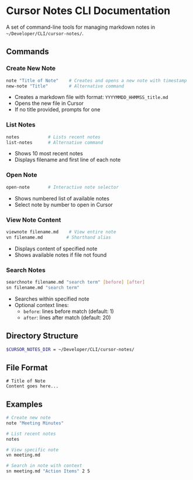 # Cursor Notes CLI Documentation

A set of command-line tools for managing markdown notes in `~/Developer/CLI/cursor-notes/`.

## Commands

### Create New Note
```bash
note "Title of Note"    # Creates and opens a new note with timestamp
new-note "Title"        # Alternative command
```
- Creates a markdown file with format: `YYYYMMDD_HHMMSS_title.md`
- Opens the new file in Cursor
- If no title provided, prompts for one

### List Notes
```bash
notes           # Lists recent notes
list-notes      # Alternative command
```
- Shows 10 most recent notes
- Displays filename and first line of each note

### Open Note
```bash
open-note       # Interactive note selector
```
- Shows numbered list of available notes
- Select note by number to open in Cursor

### View Note Content
```bash
viewnote filename.md    # View entire note
vn filename.md         # Shorthand alias
```
- Displays content of specified note
- Shows available notes if file not found

### Search Notes
```bash
searchnote filename.md "search term" [before] [after]
sn filename.md "search term"
```
- Searches within specified note
- Optional context lines:
  - `before`: lines before match (default: 1)
  - `after`: lines after match (default: 20)

## Directory Structure
```bash
$CURSOR_NOTES_DIR = ~/Developer/CLI/cursor-notes/
```

## File Format
```
# Title of Note
Content goes here...
```

## Examples
```bash
# Create new note
note "Meeting Minutes"

# List recent notes
notes

# View specific note
vn meeting.md

# Search in note with context
sn meeting.md "Action Items" 2 5
```
